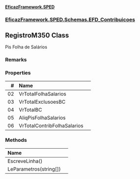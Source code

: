 #### [EficazFramework.SPED](EficazFrameworkSPED.md 'EficazFramework SPED')
### [EficazFramework.SPED.Schemas.EFD_Contribuicoes](EficazFramework.SPED.Schemas.EFD_Contribuicoes.md 'EficazFramework.SPED.Schemas.EFD_Contribuicoes')

## RegistroM350 Class

Pis Folha de Salários

### Remarks
### Properties

| # | Name | |
| ---: | :--- | :--- |
| 02 | VrTotalFolhaSalarios |  |
| 03 | VrTotalExclusoesBC |  |
| 04 | VrTotalBC |  |
| 05 | AliqPisFolhaSalarios |  |
| 06 | VrTotalContribFolhaSalarios |  |
### Methods

| Name | |
| :--- | :--- |
| EscreveLinha() |  |
| LeParametros(string[]) |  |
